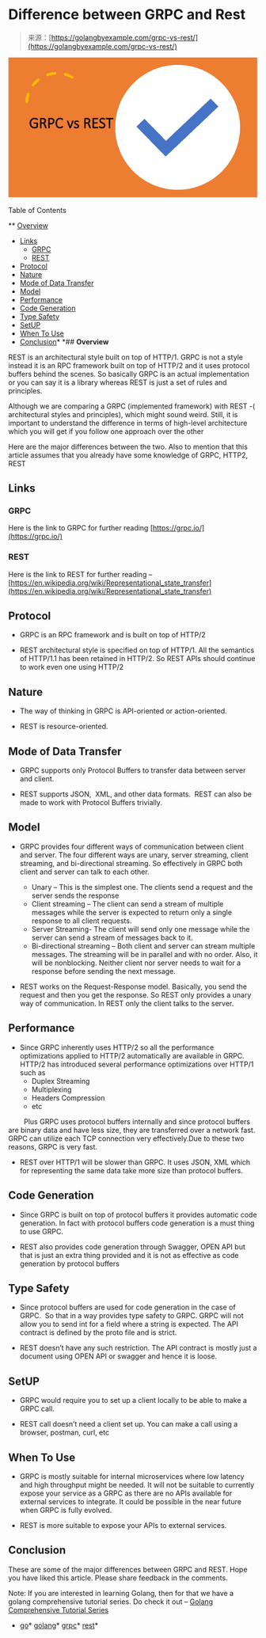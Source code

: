 <!--yml
category: 未分类
date: 2024-10-13 06:34:28
-->

# Difference between GRPC and Rest

> 来源：[https://golangbyexample.com/grpc-vs-rest/](https://golangbyexample.com/grpc-vs-rest/)

![grpc vs rest](img/c28f96def0a2c19e95044c79b4fafe24.png)

Table of Contents

 **   [Overview](#Overview "Overview")
*   [Links](#Links "Links")
    *   [GRPC](#GRPC "GRPC")
    *   [REST](#REST "REST")
*   [Protocol](#Protocol "Protocol")
*   [Nature](#Nature "Nature")
*   [Mode of Data Transfer](#Mode_of_Data_Transfer "Mode of Data Transfer")
*   [Model](#Model "Model")
*   [Performance](#Performance "Performance")
*   [Code Generation](#Code_Generation "Code Generation")
*   [Type Safety](#Type_Safety "Type Safety")
*   [SetUP](#SetUP "SetUP")
*   [When To Use](#When_To_Use "When To Use")
*   [Conclusion](#Conclusion "Conclusion")*  *## **Overview**

REST is an architectural style built on top of HTTP/1\. GRPC is not a style instead it is an RPC framework built on top of HTTP/2 and it uses protocol buffers behind the scenes. So basically GRPC is an actual implementation or you can say it is a library whereas REST is just a set of rules and principles.

Although we are comparing a GRPC (implemented framework) with REST -( architectural styles and principles), which might sound weird. Still, it is important to understand the difference in terms of high-level architecture which you will get if you follow one approach over the other

Here are the major differences between the two. Also to mention that this article assumes that you already have some knowledge of GRPC, HTTP2, REST

## Links

### **GRPC**

Here is the link to GRPC for further reading [https://grpc.io/](https://grpc.io/)

### **REST**

Here is the link to REST for further reading – [https://en.wikipedia.org/wiki/Representational_state_transfer](https://en.wikipedia.org/wiki/Representational_state_transfer)

## **Protocol**

*   GRPC is an RPC framework and is built on top of HTTP/2

*   REST architectural style is specified on top of HTTP/1\. All the semantics of HTTP/1.1 has been retained in HTTP/2\. So REST APIs should continue to work even one using HTTP/2

## **Nature**

*   The way of thinking in GRPC is API-oriented or action-oriented. 

*   REST is resource-oriented.

## **Mode of Data Transfer**

*   GRPC supports only Protocol Buffers to transfer data between server and client.

*   REST supports JSON,  XML, and other data formats.  REST can also be made to work with Protocol Buffers trivially.

## **Model**

*   GRPC provides four different ways of communication between client and server. The four different ways are unary, server streaming, client streaming, and bi-directional streaming. So effectively in GRPC both client and server can talk to each other.
    *   Unary – This is the simplest one. The clients send a request and the server sends the response
    *   Client streaming – The client can send a stream of multiple messages while the server is expected to return only a single response to all client requests.
    *   Server Streaming- The client will send only one message while the server can send a stream of messages back to it.
    *   Bi-directional streaming – Both client and server can stream multiple messages. The streaming will be in parallel and with no order. Also, it will be nonblocking. Neither client nor server needs to wait for a response before sending the next message.

*   REST works on the Request-Response model. Basically, you send the request and then you get the response. So REST only provides a unary way of communication. In REST only the client talks to the server.

## **Performance**

*   Since GRPC inherently uses HTTP/2 so all the performance optimizations applied to HTTP/2 automatically are available in GRPC. HTTP/2 has introduced several performance optimizations over HTTP/1 such as
    *   Duplex Streaming
    *   Multiplexing
    *   Headers Compression
    *   etc

        Plus GRPC uses protocol buffers internally and since protocol buffers are binary data and have less size, they are transferred over a network fast. GRPC can utilize each TCP connection very effectively.Due to these two reasons, GRPC is very fast.

*   REST over HTTP/1 will be slower than GRPC. It uses JSON, XML which for representing the same data take more size than protocol buffers.

## **Code Generation**

*   Since GRPC is built on top of protocol buffers it provides automatic code generation. In fact with protocol buffers code generation is a must thing to use GRPC.

*   REST also provides code generation through Swagger, OPEN API but that is just an extra thing provided and it is not as effective as code generation by protocol buffers

## **Type Safety**

*   Since protocol buffers are used for code generation in the case of GRPC.  So that in a way provides type safety to GRPC. GRPC will not allow you to send int for a field where a string is expected. The API contract is defined by the proto file and is strict.

*   REST doesn’t have any such restriction. The API contract is mostly just a document using OPEN API or swagger and hence it is loose.

## **SetUP**

*   GRPC would require you to set up a client locally to be able to make a GRPC call.

*   REST call doesn’t need a client set up. You can make a call using a browser, postman, curl, etc

## **When To Use**

*   GRPC is mostly suitable for internal microservices where low latency and high throughput might be needed. It will not be suitable to currently expose your service as a GRPC as there are no APIs available for external services to integrate. It could be possible in the near future when GRPC is fully evolved.

*   REST is more suitable to expose your APIs to external services.

## **Conclusion**

These are some of the major differences between GRPC and REST. Hope you have liked this article. Please share feedback in the comments.

Note: If you are interested in learning Golang, then for that we have a golang comprehensive tutorial series. Do check it out – [Golang Comprehensive Tutorial Series](https://golangbyexample.com/golang-comprehensive-tutorial/)

*   [go](https://golangbyexample.com/tag/go/)*   [golang](https://golangbyexample.com/tag/golang/)*   [grpc](https://golangbyexample.com/tag/grpc/)*   [rest](https://golangbyexample.com/tag/rest/)*